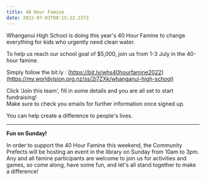 ```yaml
---
title: 40 Hour Famine
date: 2022-07-03T08:15:22.237Z
---
```

Whanganui High School is doing this year's 40 Hour Famine to change everything for kids who urgently need clean water. 

To help us reach our school goal of $5,000, join us from 1-3 July in the 40-hour famine. 

Simply follow the bit.ly : [https://bit.ly/whs40hourfamine2022](https://my.worldvision.org.nz/ss/2j7ZXk/whanganui-high-school)  

Click 'Join this team', fill in some details and you are all set to start fundraising!  
Make sure to check you emails for further information once signed up.

You can help create a difference to people's lives.

__________________

**Fun on Sunday!**

In order to support the 40 Hour Famine this weekend, the Community Prefects will be hosting an event in the library on Sunday from 10am to 3pm. Any and all famine participants are welcome to join us for activities and games, so come along, have some fun, and let's all stand together to make a difference!
